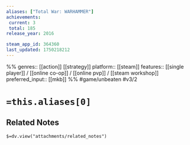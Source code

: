 ```yaml
---
aliases: ["Total War: WARHAMMER"]
achievements:
 current: 3
 total: 185
release_year: 2016

steam_app_id: 364360
last_updated: 1750218212
---
```

%%
genres:: [[action]] [[strategy]]
platform:: [[steam]]
features:: [[single player]] / [[online co-op]] / [[online pvp]] / [[steam workshop]]
preferred_input:: [[mkb]]
%%
#game/unbeaten
#v3/2

# `=this.aliases[0]`
## Related Notes
`$=dv.view("attachments/related_notes")`